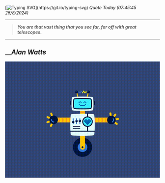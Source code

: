 [![Typing SVG](https://readme-typing-svg.herokuapp.com?font=Press+Start+2P&color=C2F784&size=35&width=900&height=100&lines=Hello+World%2C+I'm+Hung+!)](https://git.io/typing-svg) 
_Quote Today (07:45:45 26/8/2024)_
___
>**_You are that vast thing that you see far, far off with great telescopes._**
___

## __**_Alan Watts_**

![RobotDance](src/assets/images/robot-dancing-dribble.gif?style=center)

